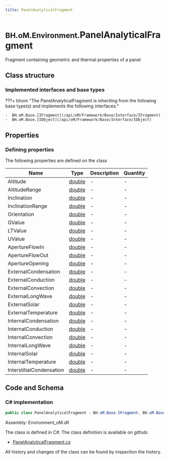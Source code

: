 ```yaml
---
title: PanelAnalyticalFragment
---
```


# <small>BH.oM.Environment.</small>**PanelAnalyticalFragment**

Fragment containing geometric and thermal properties of a panel

## Class structure

### Implemented interfaces and base types

???+ bhom "The PanelAnalyticalFragment is inheriting from the following base type(s) and implements the following interfaces:"

    -  BH.oM.Base.[IFragment](/api/oM/Framework/Base/Interface/IFragment)
    -  BH.oM.Base.[IObject](/api/oM/Framework/Base/Interface/IObject)


## Properties



### Defining properties

The following properties are defined on the class

| Name             | Type             | Description      | Quantity         |
|------------------|------------------|------------------|------------------|
| Altitude | [double](https://learn.microsoft.com/en-us/dotnet/api/System.Double?view=netstandard-2.0) | - | - |
| AltitudeRange | [double](https://learn.microsoft.com/en-us/dotnet/api/System.Double?view=netstandard-2.0) | - | - |
| Inclination | [double](https://learn.microsoft.com/en-us/dotnet/api/System.Double?view=netstandard-2.0) | - | - |
| InclinationRange | [double](https://learn.microsoft.com/en-us/dotnet/api/System.Double?view=netstandard-2.0) | - | - |
| Orientation | [double](https://learn.microsoft.com/en-us/dotnet/api/System.Double?view=netstandard-2.0) | - | - |
| GValue | [double](https://learn.microsoft.com/en-us/dotnet/api/System.Double?view=netstandard-2.0) | - | - |
| LTValue | [double](https://learn.microsoft.com/en-us/dotnet/api/System.Double?view=netstandard-2.0) | - | - |
| UValue | [double](https://learn.microsoft.com/en-us/dotnet/api/System.Double?view=netstandard-2.0) | - | - |
| ApertureFlowIn | [double](https://learn.microsoft.com/en-us/dotnet/api/System.Double?view=netstandard-2.0) | - | - |
| ApertureFlowOut | [double](https://learn.microsoft.com/en-us/dotnet/api/System.Double?view=netstandard-2.0) | - | - |
| ApertureOpening | [double](https://learn.microsoft.com/en-us/dotnet/api/System.Double?view=netstandard-2.0) | - | - |
| ExternalCondensation | [double](https://learn.microsoft.com/en-us/dotnet/api/System.Double?view=netstandard-2.0) | - | - |
| ExternalConduction | [double](https://learn.microsoft.com/en-us/dotnet/api/System.Double?view=netstandard-2.0) | - | - |
| ExternalConvection | [double](https://learn.microsoft.com/en-us/dotnet/api/System.Double?view=netstandard-2.0) | - | - |
| ExternalLongWave | [double](https://learn.microsoft.com/en-us/dotnet/api/System.Double?view=netstandard-2.0) | - | - |
| ExternalSolar | [double](https://learn.microsoft.com/en-us/dotnet/api/System.Double?view=netstandard-2.0) | - | - |
| ExternalTemperature | [double](https://learn.microsoft.com/en-us/dotnet/api/System.Double?view=netstandard-2.0) | - | - |
| InternalCondensation | [double](https://learn.microsoft.com/en-us/dotnet/api/System.Double?view=netstandard-2.0) | - | - |
| InternalConduction | [double](https://learn.microsoft.com/en-us/dotnet/api/System.Double?view=netstandard-2.0) | - | - |
| InternalConvection | [double](https://learn.microsoft.com/en-us/dotnet/api/System.Double?view=netstandard-2.0) | - | - |
| InternalLongWave | [double](https://learn.microsoft.com/en-us/dotnet/api/System.Double?view=netstandard-2.0) | - | - |
| InternalSolar | [double](https://learn.microsoft.com/en-us/dotnet/api/System.Double?view=netstandard-2.0) | - | - |
| InternalTemperature | [double](https://learn.microsoft.com/en-us/dotnet/api/System.Double?view=netstandard-2.0) | - | - |
| InterstitialCondensation | [double](https://learn.microsoft.com/en-us/dotnet/api/System.Double?view=netstandard-2.0) | - | - |


## Code and Schema

### C# implementation

``` C# title="C#"
public class PanelAnalyticalFragment : BH.oM.Base.IFragment, BH.oM.Base.IObject
```

Assembly: Environment_oM.dll

The class is defined in C#. The class definition is available on github:

- [PanelAnalyticalFragment.cs](https://github.com/BHoM/BHoM/blob/develop/Environment_oM/Fragments\PanelAnalyticalFragment.cs)

All history and changes of the class can be found by inspection the history.

